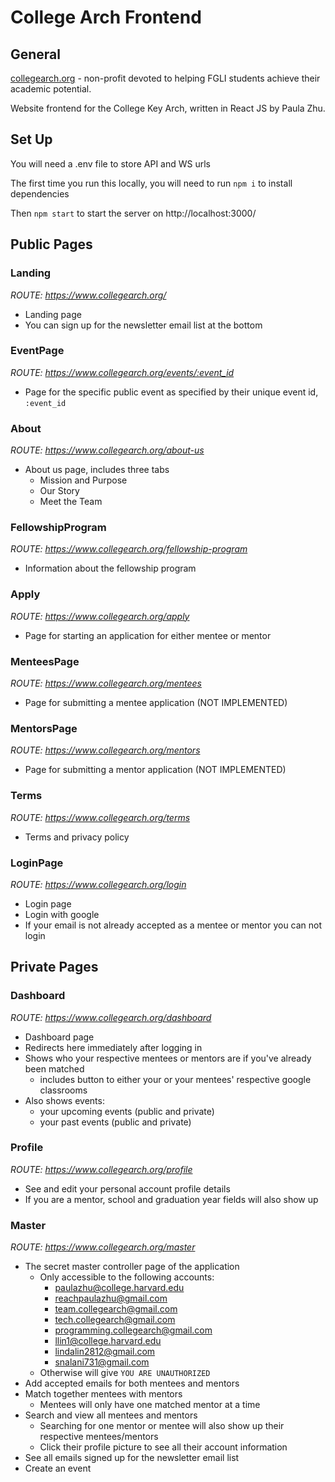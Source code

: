 # College Arch Frontend

## General

[collegearch.org](https://www.collegearch.org) - non-profit devoted to helping FGLI students achieve their academic potential.

Website frontend for the College Key Arch, written in React JS by Paula Zhu.

## Set Up

You will need a .env file to store API and WS urls

The first time you run this locally, you will need to run `npm i` to install dependencies

Then `npm start` to start the server on http://localhost:3000/

## Public Pages

### Landing

_ROUTE: https://www.collegearch.org/_

- Landing page
- You can sign up for the newsletter email list at the bottom

### EventPage

_ROUTE: https://www.collegearch.org/events/:event_id_

- Page for the specific public event as specified by their unique event id, `:event_id`

### About

_ROUTE: https://www.collegearch.org/about-us_

- About us page, includes three tabs
  - Mission and Purpose
  - Our Story
  - Meet the Team

### FellowshipProgram

_ROUTE: https://www.collegearch.org/fellowship-program_

- Information about the fellowship program

### Apply

_ROUTE: https://www.collegearch.org/apply_

- Page for starting an application for either mentee or mentor

### MenteesPage

_ROUTE: https://www.collegearch.org/mentees_

- Page for submitting a mentee application (NOT IMPLEMENTED)

### MentorsPage

_ROUTE: https://www.collegearch.org/mentors_

- Page for submitting a mentor application (NOT IMPLEMENTED)

### Terms

_ROUTE: https://www.collegearch.org/terms_

- Terms and privacy policy

### LoginPage

_ROUTE: https://www.collegearch.org/login_

- Login page
- Login with google
- If your email is not already accepted as a mentee or mentor you can not login



## Private Pages

### Dashboard

_ROUTE: https://www.collegearch.org/dashboard_

- Dashboard page
- Redirects here immediately after logging in
- Shows who your respective mentees or mentors are if you've already been matched
  - includes button to either your or your mentees' respective google classrooms
- Also shows events:
  - your upcoming events (public and private)
  - your past events (public and private)

### Profile

_ROUTE: https://www.collegearch.org/profile_

- See and edit your personal account profile details
- If you are a mentor, school and graduation year fields will also show up

### Master

_ROUTE: https://www.collegearch.org/master_

- The secret master controller page of the application
  - Only accessible to the following accounts:
      - paulazhu@college.harvard.edu
      - reachpaulazhu@gmail.com
      - team.collegearch@gmail.com
      - tech.collegearch@gmail.com
      - programming.collegearch@gmail.com
      - llin1@college.harvard.edu
      - lindalin2812@gmail.com
      - snalani731@gmail.com
  - Otherwise will give `YOU ARE UNAUTHORIZED`
- Add accepted emails for both mentees and mentors
- Match together mentees with mentors
  - Mentees will only have one matched mentor at a time
- Search and view all mentees and mentors
  - Searching for one mentor or mentee will also show up their respective mentees/mentors
  - Click their profile picture to see all their account information
- See all emails signed up for the newsletter email list
- Create an event
